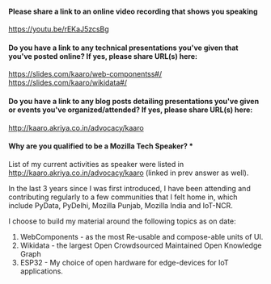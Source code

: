 #### Please share a link to an online video recording that shows you speaking
https://youtu.be/rEKaJ5zcsBg

#### Do you have a link to any technical presentations you've given that you've posted online? If yes, please share URL(s) here:
https://slides.com/kaaro/web-componentss#/
https://slides.com/kaaro/wikidata#/

#### Do you have a link to any blog posts detailing presentations you've given or events you've organized/attended? If yes, please share URL(s) here:
http://kaaro.akriya.co.in/advocacy/kaaro


#### Why are you qualified to be a Mozilla Tech Speaker? *
List of my current activities as speaker were listed in http://kaaro.akriya.co.in/advocacy/kaaro (linked in prev answer as well).

In the last 3 years since I was first introduced, I have been attending and contributing regularly to a few communities that I felt home in, which include 
PyData, PyDelhi, Mozilla Punjab, Mozilla India and IoT-NCR.

I choose to build my material around the following topics as on date:
1. WebComponents - as the most Re-usable and compose-able units of UI.
2. Wikidata - the largest Open Crowdsourced Maintained Open Knowledge Graph
3. ESP32 - My choice of open hardware for edge-devices for IoT applications.




